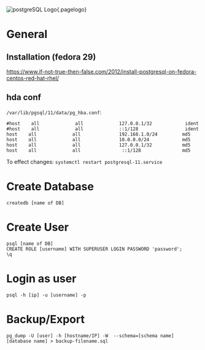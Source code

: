 ![postgreSQL Logo](/uploads/logos/postgres-logo.jpg "postrgeSQL Logo"){.pagelogo}
<!-- TITLE: Postgressql -->
<!-- SUBTITLE: A quick summary of Postgressql -->

# General
## Installation (fedora 29)
https://www.if-not-true-then-false.com/2012/install-postgresql-on-fedora-centos-red-hat-rhel/

## hda conf
`/var/lib/pgsql/11/data/pg_hba.conf`:
```
#host    all             all             127.0.0.1/32            ident
#host    all             all             ::1/128                 ident
host    all             all              192.168.1.0/24         md5
host    all             all              10.0.0.0/24            md5
host    all             all              127.0.0.1/32           md5
host    all             all               ::1/128               md5
```

To effect changes:  `systemctl restart postgresql-11.service`
# Create Database
`createdb [name of DB]`

# Create User
```
psql [name of DB]
CREATE ROLE [username] WITH SUPERUSER LOGIN PASSWORD 'password';
\q
```

# Login as user
`psql -h [ip] -u [username] -p`

# Backup/Export
 `pg_dump -U [user] -h [hostname/IP] -W  --schema=[schema name] [database name] > backup-filename.sql`